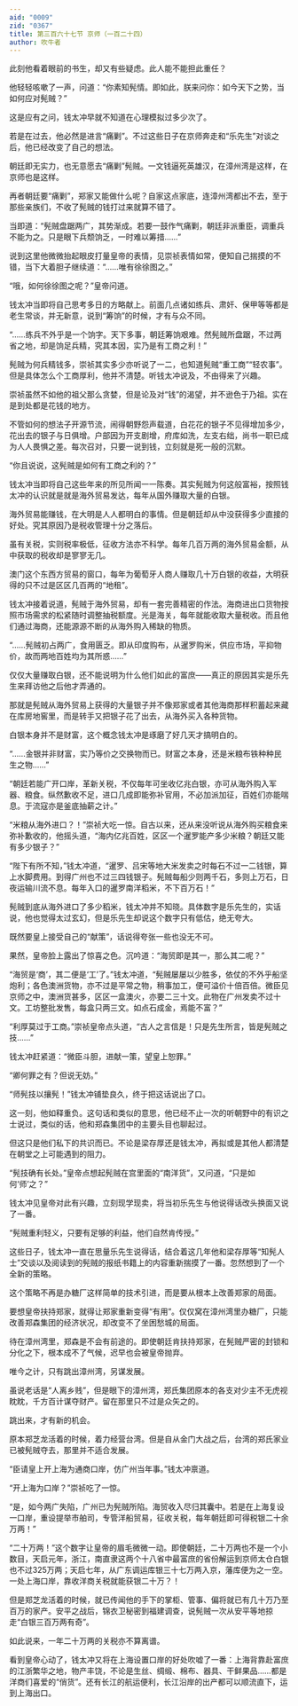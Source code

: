 ```yaml
---
aid: "0009"
zid: "0367"
title: 第三百六十七节 京师（一百二十四）
author: 吹牛者
---
```


此刻他看着眼前的书生，却又有些疑虑。此人能不能担此重任？

他轻轻咳嗽了一声，问道：“你素知髡情。即如此，朕来问你：如今天下之势，当如何应对髡贼？”

这是应有之问，钱太冲早就不知道在心理模拟过多少次了。

若是在过去，他必然是进言“痛剿”。不过这些日子在京师奔走和“乐先生”对谈之后，他已经改变了自己的想法。

朝廷即无实力，也无意愿去“痛剿”髡贼。一文钱逼死英雄汉，在漳州湾是这样，在京师也是这样。

再者朝廷要“痛剿”，郑家又能做什么呢？自家这点家底，连漳州湾都出不去，至于那些亲族们，不收了髡贼的钱打过来就算不错了。

当即道：“髡贼盘踞两广，其势渐成。若要一鼓作气痛剿，朝廷非派重臣，调重兵不能为之。只是眼下兵颓饷乏，一时难以筹措……”

说到这里他微微抬起眼皮打量皇帝的表情，见崇祯表情如常，便知自己揣摸的不错，当下大着胆子继续道：“……唯有徐徐图之。”

“哦，如何徐徐图之呢？”皇帝问道。

钱太冲当即将自己思考多日的方略献上。前面几点诸如练兵、肃奸、保甲等等都是老生常谈，并无新意，说到“筹饷”的时候，才有与众不同。

“……练兵不外乎是一个饷字。天下多事，朝廷筹饷艰难。然髡贼所盘踞，不过两省之地，却是饷足兵精，究其本因，实乃是有工商之利！”

髡贼为何兵精钱多，崇祯其实多少亦听说了一二，也知道髡贼“重工商”“轻农事”。但是具体怎么个工商厚利，他并不清楚。听钱太冲说及，不由得来了兴趣。

崇祯虽然不如他的祖父那么贪婪，但是论及对“钱”的渴望，并不逊色于乃祖。实在是到处都是花钱的地方。

不管如何的想法子开源节流，闹得朝野怨声载道，白花花的银子不见得增加多少，花出去的银子与日俱增。户部因为开支剧增，府库如洗，左支右绌，尚书一职已成为人人畏惧之差。每次召对，只要一说到钱，立刻就是死一般的沉默。

“你且说说，这髡贼是如何有工商之利的？”

钱太冲当即将自己这些年来的所见所闻一一陈奏。其实髡贼为何这般富裕，按照钱太冲的认识就是就是海外贸易发达，每年从国外赚取大量的白银。

海外贸易能赚钱，在大明是人人都明白的事情。但是朝廷却从中没获得多少直接的好处。究其原因乃是税收管理十分之落后。

虽有关税，实则税率极低，征收方法亦不科学。每年几百万两的海外贸易金额，从中获取的税收却是寥寥无几。

澳门这个东西方贸易的窗口，每年为葡萄牙人商人赚取几十万白银的收益，大明获得的只不过是区区几百两的“地租”。

钱太冲接着说道，髡贼于海外贸易，却有一套完善精密的作法。海商进出口货物按照市场需求的松紧随时调整抽税额度。光是海关，每年就能收取大量税收。而且他们通过海商，还能源源不断的从海外购入稀缺的物质。

“……髡贼初占两广，食用匮乏。即从印度购布，从暹罗购米，供应市场，平抑物价，故而两地百姓均为其所惑……”

仅仅大量赚取白银，还不能说明为什么他们如此的富庶――真正的原因其实是乐先生来拜访他之后他才弄通的。

那就是髡贼从海外贸易上获得的大量银子并不像郑家或者其他海商那样积蓄起来藏在库房地窖里，而是转手又把银子花了出去，从海外买入各种货物。

白银本身并不是财富，这个概念钱太冲是琢磨了好几天才搞明白的。

“……金银并非财富，实乃等价之交换物而已。财富之本身，还是米粮布铁种种民生之物……”

“朝廷若能广开口岸，革新关税，不仅每年可坐收亿兆白银，亦可从海外购入军器、粮食。纵然歉收不足，进口几成即能弥补官用，不必加派加征，百姓们亦能喘息。于流寇亦是釜底抽薪之计。”

“米粮从海外进口？！”崇祯大吃一惊。自古以来，还从来没听说从海外购买粮食来弥补歉收的，他摇头道，“海内亿兆百姓，区区一个暹罗能产多少米粮？朝廷又能有多少银子？”

“陛下有所不知，”钱太冲道，“暹罗、吕宋等地大米发卖之时每石不过一二钱银，算上水脚费用。到得广州也不过三四钱银子。髡贼每船少则两千石，多则上万石，日夜运输川流不息。每年入口的暹罗南洋稻米，不下百万石！”

髡贼到底从海外进口了多少稻米，钱太冲并不知晓。具体数字是乐先生的，实话说，他也觉得太过玄幻，但是乐先生却说这个数字只有低估，绝无夸大。

既然要皇上接受自己的“献策”，话说得夸张一些也没无不可。

果然，皇帝脸上露出了惊喜之色。沉吟道：“海贸即是其一，那么其二呢？”

“海贸是‘商’，其二便是‘工’了。”钱太冲道，“髡贼屡屡以少胜多，依仗的不外乎船坚炮利；各色澳洲货物，亦不过是平常之物，稍事加工，便可溢价十倍百倍。微臣见京师之中，澳洲货甚多，区区一盒澳火，亦要二三十文。此物在广州发卖不过十文。工坊整批发售，每盒只两三文。如点石成金，焉能不富？”

“利厚莫过于工商。”崇祯皇帝点头道，“古人之言信是！只是先生所言，皆是髡贼之技……”

钱太冲赶紧道：“微臣斗胆，进献一策，望皇上恕罪。”

“卿何罪之有？但说无妨。”

“师髡技以攘髡！”钱太冲铺垫良久，终于把这话说出了口。

这一刻，他如释重负。这句话和类似的意思，他已经不止一次的听朝野中的有识之士说过，类似的话，他和郑森集团中的主要头目也聊起过。

但这只是他们私下的共识而已。不论是梁存厚还是钱太冲，再拟或是其他人都清楚在朝堂之上可能遇到的阻力。

“髡技确有长处。”皇帝点想起髡贼在宫里面的“南洋货”，又问道，“只是如何‘师’之？”

钱太冲见皇帝对此有兴趣，立刻现学现卖，将当初乐先生与他说得话改头换面又说了一番。

“髡贼重利轻义，只要有足够的利益，他们自然肯传授。”

这些日子，钱太冲一直在思量乐先生说得话，结合着这几年他和梁存厚等“知髡人士”交谈以及阅读到的髡贼的报纸书籍上的内容重新揣摸了一番。忽然想到了一个全新的策略。

这个策略不再是办糖厂这样简单的技术引进，而是要从根本上改善郑家的局面。

要想皇帝扶持郑家，就得让郑家重新变得“有用”。仅仅窝在漳州湾里办糖厂，只能改善郑森集团的经济状况，却改变不了坐困愁城的局面。

待在漳州湾里，郑森是不会有前途的。即使朝廷肯扶持郑家，在髡贼严密的封锁和分化之下，根本成不了气候，迟早也会被皇帝抛弃。

唯今之计，只有跳出漳州湾，另谋发展。

虽说老话是“人离乡贱”，但是眼下的漳州湾，郑氏集团原本的各支对少主不无虎视眈眈，千方百计谋夺财产。留在那里只不过是众矢之的。

跳出来，才有新的机会。

原本郑芝龙活着的时候，着力经营台湾。但是自从金门大战之后，台湾的郑氏家业已被髡贼夺去，那里并不适合发展。

“臣请皇上开上海为通商口岸，仿广州当年事。”钱太冲禀道。

“开上海为口岸？”崇祯吃了一惊。

“是，如今两广失陷，广州已为髡贼所陷。海贸收入尽归其囊中。若是在上海复设一口岸，重设提举市舶司，专管洋船贸易，征收关税，每年朝廷即可得税银二十余万两！”

“二十万两！”这个数字让皇帝的眉毛微微一动。即使朝廷，二十万两也不是一个小数目，天启元年，浙江，南直隶这两个十八省中最富庶的省份解运到京师太仓白银也不过325万两；天启七年，从广东调运库银三十七万两入京，藩库便为之一空。一处上海口岸，靠收洋商关税就能获银二十万？！

但是郑芝龙活着的时候，就已传闻他的手下的掌柜、管事、偏将就已有几十万乃至百万的家产。安平之战后，锦衣卫秘密到福建调查，说髡贼一次从安平等地掠走“白银三百万两有奇”。

如此说来，一年二十万两的关税亦不算离谱。

看到皇帝心动了，钱太冲又将在上海设置口岸的好处吹嘘了一番：上海背靠赴富庶的江浙繁华之地，物产丰饶，不论是生丝、绸缎、棉布、器具、干鲜果品……都是洋商们喜爱的“俏货”。还有长江的航运便利，长江沿岸的出产都可以顺流直下，运到上海出口。

